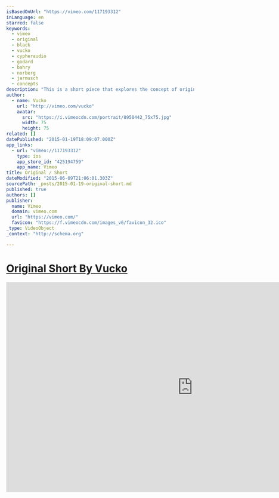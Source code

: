 ```yaml
---
isBasedOnUrl: "https://vimeo.com/117193312"
inLanguage: en
starred: false
keywords:
  - vimeo
  - original
  - black
  - vucko
  - cypheraudio
  - godard
  - bahry
  - norberg
  - jarmusch
  - concepts
description: "This is a short piece that explores the concept of originality. The topic is full of wonder, conflict, excitement, and subjectivity. For many, originality means drawing inspiration from a variety of sources to create a new idea. The script for \"Original\" is meant to be an adaptation of this belief; proving that unique ideas can be inspired by existing concepts, objects and experiences."
author:
  - name: Vucko
    url: "http://vimeo.com/vucko"
    avatar:
      src: "https://i.vimeocdn.com/portrait/8950442_75x75.jpg"
      width: 75
      height: 75
related: []
datePublished: "2015-01-19T18:09:07.000Z"
app_links:
  - url: "vimeo://117193312"
    type: ios
    app_store_id: "425194759"
    app_name: Vimeo
title: Original / Short
dateModified: "2015-06-09T21:06:01.303Z"
sourcePath: _posts/2015-01-19-original-short.md
published: true
authors: []
publisher:
  name: Vimeo
  domain: vimeo.com
  url: "https://vimeo.com/"
  favicon: "https://f.vimeocdn.com/images_v6/favicon_32.ico"
_type: VideoObject
_context: "http://schema.org"

---
```

# [Original Short By Vucko][0]

<iframe src="https://cdn.embedly.com/widgets/media.html?src=https%3A%2F%2Fplayer.vimeo.com%2Fvideo%2F117193312&amp;url=https%3A%2F%2Fvimeo.com%2F117193312&amp;image=http%3A%2F%2Fi.vimeocdn.com%2Fvideo%2F504057934_1280.jpg&amp;key=b7d04c9b404c499eba89ee7072e1c4f7&amp;type=text%2Fhtml&amp;schema=vimeo" width="1000" height="563" scrolling="no" frameborder="0" allowfullscreen="allowfullscreen" style=""></iframe>



[0]: https://vimeo.com/117193312